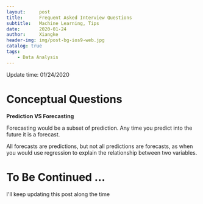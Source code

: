 ```yaml
---
layout:     post
title:      Frequent Asked Interview Questions
subtitle:   Machine Learning, Tips
date:       2020-01-24
author:     Xiangke
header-img: img/post-bg-ios9-web.jpg
catalog: true
tags:
    - Data Analysis
---
```




Update time: 01/24/2020

# Conceptual Questions

**Prediction VS Forecasting**

Forecasting would be a subset of prediction. Any time you predict into the future it is a forecast. 

All forecasts are predictions, but not all predictions are forecasts, as when you would use regression to explain the relationship between two variables.





# To Be Continued ...

I'll keep updating this post along the time

